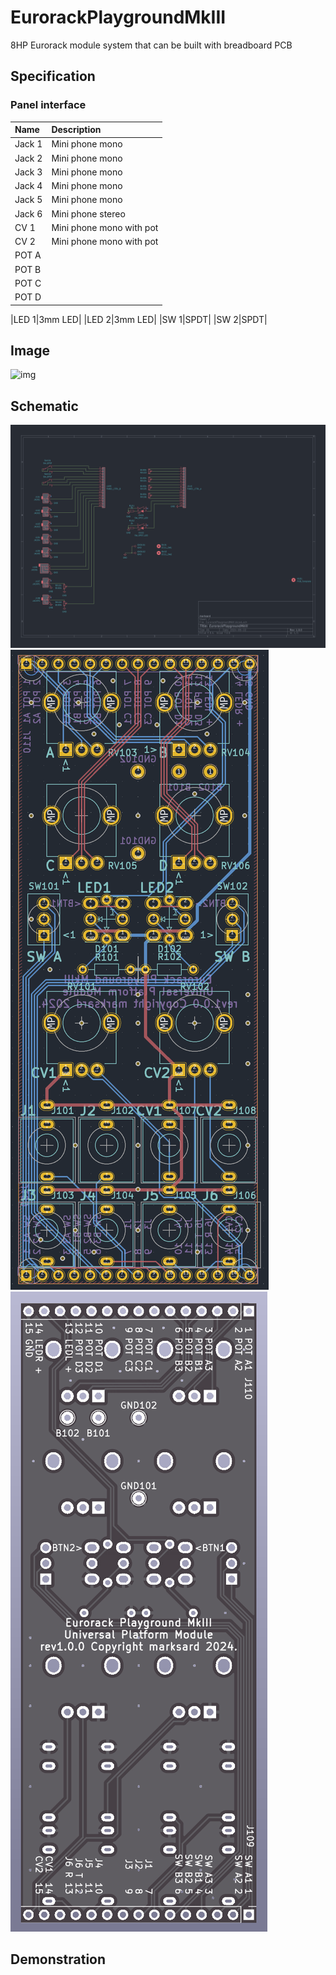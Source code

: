 # EurorackPlaygroundMkIII
8HP Eurorack module system that can be built with breadboard PCB

## Specification

### Panel interface

|Name|Description|
|:--|:--|
|Jack 1|Mini phone mono|
|Jack 2|Mini phone mono|
|Jack 3|Mini phone mono|
|Jack 4|Mini phone mono|
|Jack 5|Mini phone mono|
|Jack 6|Mini phone stereo|
|CV 1|Mini phone mono with pot|
|CV 2|Mini phone mono with pot|
|POT A||
|POT B||
|POT C||
|POT D||

|LED 1|3mm LED|
|LED 2|3mm LED|
|SW 1|SPDT|
|SW 2|SPDT|


## Image

![img]()

## Schematic

![img](_data/epmk3_schematic.png)  
![img](_data/epmk3_footprint01.png)  
![img](_data/epmk3_footprint02.png)  

## Demonstration

